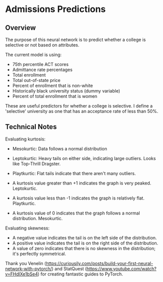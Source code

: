 # Admissions Predictions

## Overview

The purpose of this neural network is to predict whether a college is selective or not based on attributes.

The current model is using:
- 75th percentile ACT scores
- Admittance rate percentages
- Total enrollment
- Total out-of-state price
- Percent of enrollment that is non-white
- Historically black university status (dummy variable)
- Percent of total enrollment that is women

These are useful predictors for whether a college is selective. I define a 'selective' university as one that has an acceptance rate of less than 50%.

## Technical Notes

Evaluating kurtosis:
- Mesokurtic: Data follows a normal distribution
- Leptokurtic: Heavy tails on either side, indicating large outliers. Looks like Top-Thrill Dragster.
- Playtkurtic: Flat tails indicate that there aren't many outliers.

- A kurtosis value greater than +1 indicates the graph is very peaked. Leptokurtic.
- A kurtosis value less than -1 indicates the graph is relatively flat. Playtkurtic.
- A kurtosis value of 0 indicates that the graph follows a normal distribution. Mesokurtic.

Evaluating skewness:
- A negative value indicates the tail is on the left side of the distribution.
- A positive value indicates the tail is on the right side of the distribution.
- A value of zero indicates that there is no skewness in the distribution; it's perfectly symmetrical.


Thank you Venelin (https://curiousily.com/posts/build-your-first-neural-network-with-pytorch/) and StatQuest (https://www.youtube.com/watch?v=FHdlXe1bSe4) for creating fantastic guides to PyTorch.
